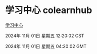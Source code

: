 # 学习中心 colearnhub
[学习中心](http://219.139.197.74:56308/colearnhub/)

2024年 11月 01日 星期五 12:20:02 CST

2024年 11月 01日 星期五 04:20:02 GMT
